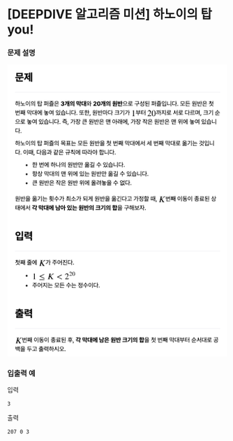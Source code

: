 # [DEEPDIVE 알고리즘 미션] 하노이의 탑 you!

### 문제 설명

![문제설명](../img/하노이의탑.png)

### 입출력 예

입력

```
3
```

출력

```
207 0 3
```
